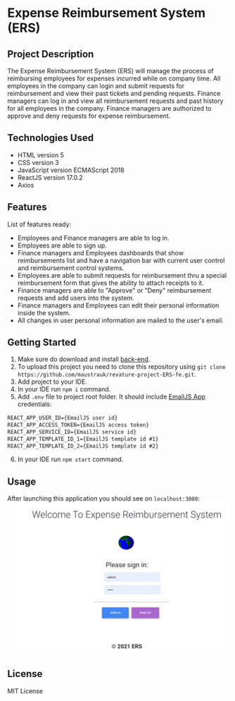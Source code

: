 # Expense Reimbursement System (ERS) 

## Project Description
The Expense Reimbursement System (ERS) will manage the process of reimbursing employees for expenses incurred while on company time. All employees in the company can login and submit requests for reimbursement and view their past tickets and pending requests. Finance managers can log in and view all reimbursement requests and past history for all employees in the company. Finance managers are authorized to approve and deny requests for expense reimbursement.

## Technologies Used
* HTML version 5
* CSS version 3
* JavaScript version ECMAScript 2018
* ReactJS version 17.0.2
* Axios

## Features
List of features ready:
* Employees and Finance managers are able to log in.
* Employees are able to sign up.
* Finance managers and Employees dashboards that show reimbursements list and have a navigation bar with current user control and reimbursement control systems.
* Employees are able to submit requests for reimbursement thru a special reimbursement form that gives the ability to attach receipts to it.
* Finance managers are able to "Approve" or "Deny" reimbursement requests and add users into the system.
* Finance managers and Employees can edit their personal information inside the system.
* All changes in user personal information are mailed to the user's email.

## Getting Started
1. Make sure do download and install [back-end](https://github.com/maustrauk/revature-ERS).
2. To upload this project you need to clone this repository using `git clone https://github.com/maustrauk/revature-project-ERS-fe.git`.
3. Add project to your IDE.
4. In your IDE run `npm i` command.
5. Add `.env` file to project root folder. It should include [EmailJS App](https://www.emailjs.com/) credentials:

```
REACT_APP_USER_ID={EmailJS user id}
REACT_APP_ACCESS_TOKEN={EmailJS access token}
REACT_APP_SERVICE_ID={EmailJS service id}
REACT_APP_TEMPLATE_ID_1={EmailJS template id #1}
REACT_APP_TEMPLATE_ID_2={EmailJS template id #2}
```
6. In your IDE run `npm start` command.

## Usage
After launching this application you should see on `localhost:3000`:\
![Application welcome screen screenshot](/screen_shot_1.jpg?raw=true)


## License
MIT License
